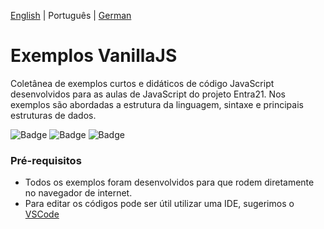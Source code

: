 [English](./README.md) | Português | [German](./README-de_DE.md)
# Exemplos VanillaJS 
Coletânea de exemplos curtos e didáticos de código JavaScript desenvolvidos para as aulas de JavaScript do projeto Entra21. 
Nos exemplos são abordadas a estrutura da linguagem, sintaxe e principais estruturas de dados.

![Badge](https://img.shields.io/badge/Projeto-Entra21-blue)
![Badge](https://img.shields.io/badge/Curso-JavaScript/ReactJs-blue)
![Badge](https://img.shields.io/badge/Ano-2020-blue)

### Pré-requisitos
- Todos os exemplos foram desenvolvidos para que rodem diretamente no navegador de internet. 
- Para editar os códigos pode ser útil utilizar uma IDE, sugerimos o [VSCode](https://code.visualstudio.com/download) 

